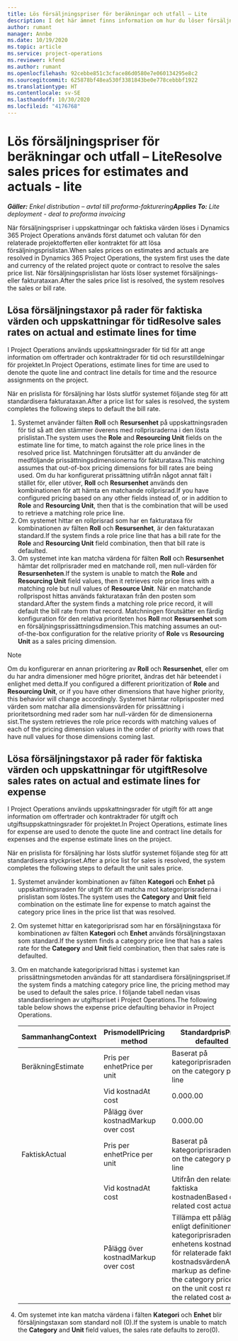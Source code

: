 ```yaml
---
title: Lös försäljningspriser för beräkningar och utfall – Lite
description: I det här ämnet finns information om hur du löser försäljningspriser för uppskattningar och faktiska värden.
author: rumant
manager: Annbe
ms.date: 10/19/2020
ms.topic: article
ms.service: project-operations
ms.reviewer: kfend
ms.author: rumant
ms.openlocfilehash: 92cebbe851c3cface86d0580e7e060134295e8c2
ms.sourcegitcommit: 625878bf48ea530f3381843be0e778cebbbf1922
ms.translationtype: HT
ms.contentlocale: sv-SE
ms.lasthandoff: 10/30/2020
ms.locfileid: "4176768"
---
```

# <a name="resolve-sales-prices-for-estimates-and-actuals---lite"></a><span data-ttu-id="722ab-103">Lös försäljningspriser för beräkningar och utfall – Lite</span><span class="sxs-lookup"><span data-stu-id="722ab-103">Resolve sales prices for estimates and actuals - lite</span></span>

<span data-ttu-id="722ab-104">_**Gäller:** Enkel distribution – avtal till proforma-fakturering_</span><span class="sxs-lookup"><span data-stu-id="722ab-104">_**Applies To:** Lite deployment - deal to proforma invoicing_</span></span>

<span data-ttu-id="722ab-105">När försäljningspriser i uppskattningar och faktiska värden löses i Dynamics 365 Project Operations används först datumet och valutan för den relaterade projektofferten eller kontraktet för att lösa försäljningsprislistan.</span><span class="sxs-lookup"><span data-stu-id="722ab-105">When sales prices on estimates and actuals are resolved in Dynamics 365 Project Operations, the system first uses the date and currency of the related project quote or contract to resolve the sales price list.</span></span> <span data-ttu-id="722ab-106">När försäljningsprislistan har lösts löser systemet försäljnings- eller fakturataxan.</span><span class="sxs-lookup"><span data-stu-id="722ab-106">After the sales price list is resolved, the system resolves the sales or bill rate.</span></span>

## <a name="resolve-sales-rates-on-actual-and-estimate-lines-for-time"></a><span data-ttu-id="722ab-107">Lösa försäljningstaxor på rader för faktiska värden och uppskattningar för tid</span><span class="sxs-lookup"><span data-stu-id="722ab-107">Resolve sales rates on actual and estimate lines for time</span></span>

<span data-ttu-id="722ab-108">I Project Operations används uppskattningsrader för tid för att ange information om offertrader och kontraktrader för tid och resurstilldelningar för projektet.</span><span class="sxs-lookup"><span data-stu-id="722ab-108">In Project Operations, estimate lines for time are used to denote the quote line and contract line details for time and the resource assignments on the project.</span></span>

<span data-ttu-id="722ab-109">När en prislista för försäljning har lösts slutför systemet följande steg för att standardisera fakturataxan.</span><span class="sxs-lookup"><span data-stu-id="722ab-109">After a price list for sales is resolved, the system completes the following steps to default the bill rate.</span></span>

1. <span data-ttu-id="722ab-110">Systemet använder fälten **Roll** och **Resursenhet** på uppskattningsraden för tid så att den stämmer överens med rollprisraderna i den lösta prislistan.</span><span class="sxs-lookup"><span data-stu-id="722ab-110">The system uses the **Role** and **Resourcing Unit** fields on the estimate line for time, to match against the role price lines in the resolved price list.</span></span> <span data-ttu-id="722ab-111">Matchningen förutsätter att du använder de medföljande prissättningsdimensionerna för fakturataxa.</span><span class="sxs-lookup"><span data-stu-id="722ab-111">This matching assumes that out-of-box pricing dimensions for bill rates are being used.</span></span> <span data-ttu-id="722ab-112">Om du har konfigurerat prissättning utifrån något annat fält i stället för, eller utöver, **Roll** och **Resursenhet** används den kombinationen för att hämta en matchande rollprisrad.</span><span class="sxs-lookup"><span data-stu-id="722ab-112">If you have configured pricing based on any other fields instead of, or in addition to **Role** and **Resourcing Unit**, then that is the combination that will be used to retrieve a matching role price line.</span></span>
2. <span data-ttu-id="722ab-113">Om systemet hittar en rollprisrad som har en fakturataxa för kombinationen av fälten **Roll** och **Resursenhet**, är den fakturataxan standard.</span><span class="sxs-lookup"><span data-stu-id="722ab-113">If the system finds a role price line that has a bill rate for the **Role** and **Resourcing Unit** field combination, then that bill rate is defaulted.</span></span>
3. <span data-ttu-id="722ab-114">Om systemet inte kan matcha värdena för fälten **Roll** och **Resursenhet** hämtar det rollprisrader med en matchande roll, men null-värden för **Resursenheten**.</span><span class="sxs-lookup"><span data-stu-id="722ab-114">If the system is unable to match the **Role** and **Resourcing Unit** field values, then it retrieves role price lines with a matching role but null values of **Resource Unit**.</span></span> <span data-ttu-id="722ab-115">När en matchande rollprispost hittas används fakturataxan från den posten som standard.</span><span class="sxs-lookup"><span data-stu-id="722ab-115">After the system finds a matching role price record, it will default the bill rate from that record.</span></span> <span data-ttu-id="722ab-116">Matchningen förutsätter en färdig konfiguration för den relativa prioriteten hos **Roll** mot **Resursenhet** som en försäljningsprissättningsdimension.</span><span class="sxs-lookup"><span data-stu-id="722ab-116">This matching assumes an out-of-the-box configuration for the relative priority of **Role** vs **Resourcing Unit** as a sales pricing dimension.</span></span>

> [!NOTE]
> <span data-ttu-id="722ab-117">Om du konfigurerar en annan prioritering av **Roll** och **Resursenhet**, eller om du har andra dimensioner med högre prioritet, ändras det här beteendet i enlighet med detta.</span><span class="sxs-lookup"><span data-stu-id="722ab-117">If you configured a different prioritization of **Role** and **Resourcing Unit**, or if you have other dimensions that have higher priority, this behavior will change accordingly.</span></span> <span data-ttu-id="722ab-118">Systemet hämtar rollprisposter med värden som matchar alla dimensionsvärden för prissättning i prioritetsordning med rader som har null-värden för de dimensionerna sist.</span><span class="sxs-lookup"><span data-stu-id="722ab-118">The system retrieves the role price records with matching values of each of the pricing dimension values in the order of priority with rows that have null values for those dimensions coming last.</span></span>

## <a name="resolve-sales-rates-on-actual-and-estimate-lines-for-expense"></a><span data-ttu-id="722ab-119">Lösa försäljningstaxor på rader för faktiska värden och uppskattningar för utgift</span><span class="sxs-lookup"><span data-stu-id="722ab-119">Resolve sales rates on actual and estimate lines for expense</span></span>

<span data-ttu-id="722ab-120">I Project Operations används uppskattningsrader för utgift för att ange information om offertrader och kontraktrader för utgift och utgiftsuppskattningsrader för projektet.</span><span class="sxs-lookup"><span data-stu-id="722ab-120">In Project Operations, estimate lines for expense are used to denote the quote line and contract line details for expenses and the expense estimate lines on the project.</span></span>

<span data-ttu-id="722ab-121">När en prislista för försäljning har lösts slutför systemet följande steg för att standardisera styckpriset.</span><span class="sxs-lookup"><span data-stu-id="722ab-121">After a price list for sales is resolved, the system completes the following steps to default the unit sales price.</span></span>

1. <span data-ttu-id="722ab-122">Systemet använder kombinationen av fälten **Kategori** och **Enhet** på uppskattningsraden för utgift för att matcha mot kategoriprisraderna i prislistan som löstes.</span><span class="sxs-lookup"><span data-stu-id="722ab-122">The system uses the **Category** and **Unit** field combination on the estimate line for expense to match against the category price lines in the price list that was resolved.</span></span>
2. <span data-ttu-id="722ab-123">Om systemet hittar en kategoriprisrad som har en försäljningstaxa för kombinationen av fälten **Kategori** och **Enhet** används försäljningstaxan som standard.</span><span class="sxs-lookup"><span data-stu-id="722ab-123">If the system finds a category price line that has a sales rate for the **Category** and **Unit** field combination, then that sales rate is defaulted.</span></span>
3. <span data-ttu-id="722ab-124">Om en matchande kategoriprisrad hittas i systemet kan prissättningsmetoden användas för att standardisera försäljningspriset.</span><span class="sxs-lookup"><span data-stu-id="722ab-124">If the system finds a matching category price line, the pricing method may be used to default the sales price.</span></span> <span data-ttu-id="722ab-125">I följande tabell nedan visas standardiseringen av utgiftspriset i Project Operations.</span><span class="sxs-lookup"><span data-stu-id="722ab-125">The following table below shows the expense price defaulting behavior in Project Operations.</span></span>

    | <span data-ttu-id="722ab-126">Sammanhang</span><span class="sxs-lookup"><span data-stu-id="722ab-126">Context</span></span> | <span data-ttu-id="722ab-127">Prismodell</span><span class="sxs-lookup"><span data-stu-id="722ab-127">Pricing method</span></span> | <span data-ttu-id="722ab-128">Standardpris</span><span class="sxs-lookup"><span data-stu-id="722ab-128">Price defaulted</span></span> |
    | --- | --- | --- |
    | <span data-ttu-id="722ab-129">Beräkning</span><span class="sxs-lookup"><span data-stu-id="722ab-129">Estimate</span></span> | <span data-ttu-id="722ab-130">Pris per enhet</span><span class="sxs-lookup"><span data-stu-id="722ab-130">Price per unit</span></span> | <span data-ttu-id="722ab-131">Baserat på kategoriprisraden</span><span class="sxs-lookup"><span data-stu-id="722ab-131">Based on the category price line</span></span> |
    | &nbsp; | <span data-ttu-id="722ab-132">Vid kostnad</span><span class="sxs-lookup"><span data-stu-id="722ab-132">At cost</span></span> | <span data-ttu-id="722ab-133">0.00</span><span class="sxs-lookup"><span data-stu-id="722ab-133">0.00</span></span> |
    | &nbsp; | <span data-ttu-id="722ab-134">Pålägg över kostnad</span><span class="sxs-lookup"><span data-stu-id="722ab-134">Markup over cost</span></span> | <span data-ttu-id="722ab-135">0.00</span><span class="sxs-lookup"><span data-stu-id="722ab-135">0.00</span></span> |
    | <span data-ttu-id="722ab-136">Faktisk</span><span class="sxs-lookup"><span data-stu-id="722ab-136">Actual</span></span> | <span data-ttu-id="722ab-137">Pris per enhet</span><span class="sxs-lookup"><span data-stu-id="722ab-137">Price per unit</span></span> | <span data-ttu-id="722ab-138">Baserat på kategoriprisraden</span><span class="sxs-lookup"><span data-stu-id="722ab-138">Based on the category price line</span></span> |
    | &nbsp; | <span data-ttu-id="722ab-139">Vid kostnad</span><span class="sxs-lookup"><span data-stu-id="722ab-139">At cost</span></span> | <span data-ttu-id="722ab-140">Utifrån den relaterade faktiska kostnaden</span><span class="sxs-lookup"><span data-stu-id="722ab-140">Based on the related cost actual</span></span> |
    | &nbsp; | <span data-ttu-id="722ab-141">Pålägg över kostnad</span><span class="sxs-lookup"><span data-stu-id="722ab-141">Markup over cost</span></span> | <span data-ttu-id="722ab-142">Tillämpa ett pålägg enligt definitionen på kategoriprisraden i enhetens kostnadstaxa för relaterade faktiska kostnadsvärden</span><span class="sxs-lookup"><span data-stu-id="722ab-142">Apply a markup as defined by the category price line on the unit cost rate of the related cost actual</span></span> |

4. <span data-ttu-id="722ab-143">Om systemet inte kan matcha värdena i fälten **Kategori** och **Enhet** blir försäljningstaxan som standard noll (0).</span><span class="sxs-lookup"><span data-stu-id="722ab-143">If the system is unable to match the **Category** and **Unit** field values, the sales rate defaults to zero(0).</span></span>
